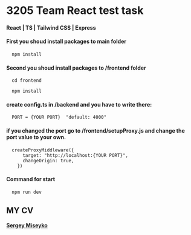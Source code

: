 <h1 class="code-line" data-line-start=0 data-line-end=1 ><a id="Test_project_Transactions_Summary_Page__List_Page_0"></a>3205 Team React test task</h1>
<h4 class="code-line" data-line-start=1 data-line-end=2 ><a id="ReactTSTailwind_CSS_1"></a>React | TS | Tailwind CSS | Express </h4>


#### First you shoud install packages to main folder
```command
  npm install
```

#### Second you shoud install packages to /frontend folder

```command
  cd frontend
```
```command
  npm install
```
#### create config.ts in /backend and you have to write there:
```command
  PORT = {YOUR PORT}  "default: 4000"
```
#### if you changed the port go to /frontend/setupProxy.js and change the port value to your own.
```command
  createProxyMiddleware({
      target: "http://localhost:{YOUR PORT}",
      changeOrigin: true,
    })
```
#### Command for start

```command
  npm run dev
```

<!-- <h2 class="code-line" data-line-start=6 data-line-end=7 ><a id="Live_Demo_6"></a>Live Demo</h2>
<!-- <p class="has-line-data" data-line-start="7" data-line-end="8"><strong><a href="https://transactions-test-project.vercel.app/">Live on Vercel</a></strong></p> -->
<!-- <h2 class="code-line" data-line-start=10 data-line-end=11 ><a id="Terms_of_Reference_10"></a>Terms of Reference</h2> -->
<h2 class="code-line" data-line-start=13 data-line-end=14 ><a id="MY_CV_13"></a>MY CV</h2> 
<p class="has-line-data" data-line-start="14" data-line-end="15"><strong><a href="https://hh.ru/resume/7dadfb19ff0b54e64b0039ed1f563859774345">Sergey Miseyko</a></strong></p>
